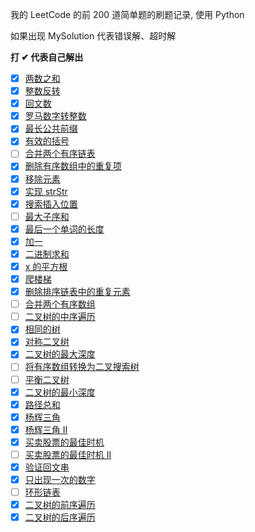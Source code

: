 我的 LeetCode 的前 200 道简单题的刷题记录, 使用 Python

如果出现 MySolution 代表错误解、超时解

**打 ✔ 代表自己解出**

- [x] [两数之和](./two_sum.py)
- [x] [整数反转](./reverse_integer.py)  
- [x] [回文数](./palindrome_number.py)  
- [x] [罗马数字转整数](./roman_to_integer.py)  
- [x] [最长公共前缀](./longest_common_prefix.py)  
- [x] [有效的括号](./valid_parentheses.py)  
- [ ] [合并两个有序链表](./merge_two_sorted_lists.py)
- [x] [删除有序数组中的重复项](./remove_duplicates_from_sorted_array.py)
- [x] [移除元素](./remove_element.py)
- [x] [实现 strStr](./implement_strstr.py)  
- [x] [搜索插入位置](./search_insert_position.py)  
- [ ] [最大子序和](./maximum_subarray.py)  
- [x] [最后一个单词的长度](./length_of_last_word.py)
- [x] [加一](./plus_one.py)
- [x] [二进制求和](./add_binary.py)
- [x] [x 的平方根](./sqrtx.py)  
- [x] [爬楼梯](./climbing_stairs.py)
- [x] [删除排序链表中的重复元素](./remove_duplicates_from-sorted_list.py)
- [ ] [合并两个有序数组](./merge_sorted_array.py)
- [ ] [二叉树的中序遍历](./binary_tree_inorder_traversal.py)
- [x] [相同的树](./same_tree.py)
- [x] [对称二叉树](./symmetric_tree.py)
- [x] [二叉树的最大深度](./maximum_depth_of_binary_tree.py)
- [ ] [将有序数组转换为二叉搜索树](./convert_sorted_array_to_binary_search_tree.py)
- [ ] [平衡二叉树](./balanced_binary_tree.py)
- [x] [二叉树的最小深度](./minimum_depth_of_binary_tree.py)
- [x] [路径总和](./path-sum.py)
- [x] [杨辉三角](./pascals-triangle.py)
- [x] [杨辉三角 II](./pascals-triangle-ii.py)
- [x] [买卖股票的最佳时机](./best-time-to-buy-and-sell-stock.py)
- [ ] [买卖股票的最佳时机 II](./best-time-to-buy-and-sell-stock-ii.py)
- [x] [验证回文串](./valid-palindrome.py)
- [x] [只出现一次的数字](./single-number.py)
- [ ] [环形链表](./linked-list-cycle.py)
- [x] [二叉树的前序遍历](./binary-tree-preorder-traversal.py)
- [x] [二叉树的后序遍历](./binary-tree-postorder-traversal.py)